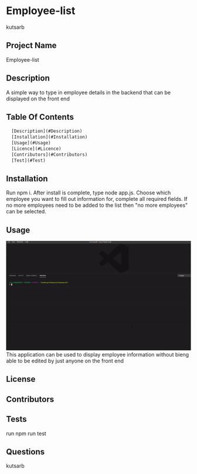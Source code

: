 # Employee-list
  kutsarb

  ## Project Name

  Employee-list

  ## Description

  A simple way to type in employee details in the backend that can be displayed on the front end 

  ## Table Of Contents

      [Description](#Description)
      [Installation](#Installation)
      [Usage](#Usage)
      [Licence](#Licence)
      [Contributors](#Contributors)
      [Test](#Test)

  ## Installation

  Run npm i. After install is complete, type node app.js. Choose which employee you want to fill out information for, complete all required fields. If no more employees need to be added to the list then "no more employees" can be selected. 

  ## Usage


  ![Readme Generator gif](ezgif.com-gif-maker(3).gif)
  This application can be used to display employee information without bieng able to be edited by just anyone on the front end

  ## License

  

  ## Contributors

  

  ## Tests
  run npm run test

  ## Questions

  
  kutsarb

